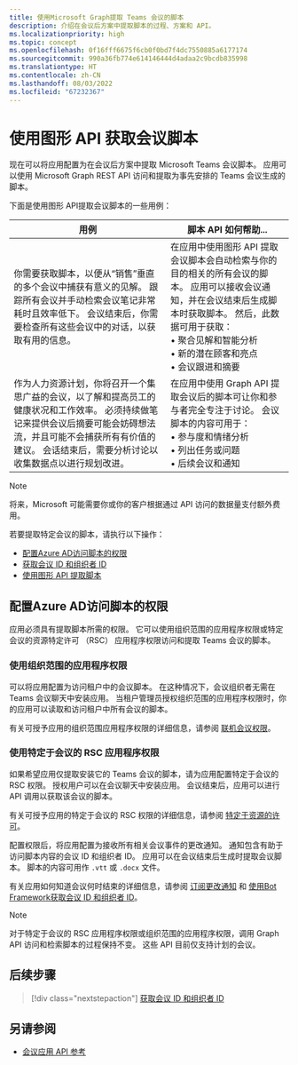 ```yaml
---
title: 使用Microsoft Graph提取 Teams 会议的脚本
description: 介绍在会议后方案中提取脚本的过程、方案和 API。
ms.localizationpriority: high
ms.topic: concept
ms.openlocfilehash: 0f16fff6675f6cb0f0bd7f4dc7550885a6177174
ms.sourcegitcommit: 990a36fb774e614146444d4adaa2c9bcdb835998
ms.translationtype: HT
ms.contentlocale: zh-CN
ms.lasthandoff: 08/03/2022
ms.locfileid: "67232367"
---
```

# <a name="get-meeting-transcripts-using-graph-apis"></a>使用图形 API 获取会议脚本

现在可以将应用配置为在会议后方案中提取 Microsoft Teams 会议脚本。 应用可以使用 Microsoft Graph REST API 访问和提取为事先安排的 Teams 会议生成的脚本。

下面是使用图形 API提取会议脚本的一些用例：

| 用例 | 脚本 API 如何帮助... |
| --- | --- |
| 你需要获取脚本，以便从“销售”垂直的多个会议中捕获有意义的见解。 跟踪所有会议并手动检索会议笔记非常耗时且效率低下。 会议结束后，你需要检查所有这些会议中的对话，以获取有用的信息。 | 在应用中使用图形 API 提取会议脚本会自动检索与你的目的相关的所有会议的脚本。 应用可以接收会议通知，并在会议结束后生成脚本时获取脚本。 然后，此数据可用于获取： <br> • 聚合见解和智能分析 <br> • 新的潜在顾客和亮点 <br> • 会议跟进和摘要 |
| 作为人力资源计划，你将召开一个集思广益的会议，以了解和提高员工的健康状况和工作效率。 必须持续做笔记来提供会议后摘要可能会妨碍想法流，并且可能不会捕获所有有价值的建议。 会话结束后，需要分析讨论以收集数据点以进行规划改进。 | 在应用中使用 Graph API 提取会议后的脚本可让你和参与者完全专注于讨论。 会议脚本的内容可用于： <br> • 参与度和情绪分析 <br> • 列出任务或问题 <br> • 后续会议和通知 |

> [!NOTE]
> 将来，Microsoft 可能需要你或你的客户根据通过 API 访问的数据量支付额外费用。

若要提取特定会议的脚本，请执行以下操作：

- [配置Azure AD访问脚本的权限](#configure-permissions-on-azure-ad-to-access-transcript)
- [获取会议 ID 和组织者 ID](fetch-id.md)
- [使用图形 API 提取脚本](/graph/api/resources/calltranscript)

## <a name="configure-permissions-on-azure-ad-to-access-transcript"></a>配置Azure AD访问脚本的权限

应用必须具有提取脚本所需的权限。 它可以使用组织范围的应用程序权限或特定会议的资源特定许可 （RSC） 应用程序权限访问和提取 Teams 会议的脚本。

### <a name="use-organization-wide-application-permissions"></a>使用组织范围的应用程序权限

可以将应用配置为访问租户中的会议脚本。 在这种情况下，会议组织者无需在 Teams 会议聊天中安装应用。 当租户管理员授权组织范围的应用程序权限时，你的应用可以读取和访问租户中所有会议的脚本。

有关可授予应用的组织范围应用程序权限的详细信息，请参阅 [联机会议权限](/graph/permissions-reference#online-meetings-permissions)。

### <a name="use-meeting-specific-rsc-application-permissions"></a>使用特定于会议的 RSC 应用程序权限

如果希望应用仅提取安装它的 Teams 会议的脚本，请为应用配置特定于会议的 RSC 权限。 授权用户可以在会议聊天中安装应用。 会议结束后，应用可以进行 API 调用以获取该会议的脚本。

有关可授予应用的特定于会议的 RSC 权限的详细信息，请参阅 [特定于资源的许可](../rsc/resource-specific-consent.md#resource-specific-permissions-for-a-chat)。

配置权限后，将应用配置为接收所有相关会议事件的更改通知。 通知包含有助于访问脚本内容的会议 ID 和组织者 ID。 应用可以在会议结束后生成时提取会议脚本。 脚本的内容可用作 `.vtt` 或 `.docx` 文件。

有关应用如何知道会议何时结束的详细信息，请参阅 [订阅更改通知](fetch-id.md#subscribe-to-change-notifications) 和 [使用Bot Framework获取会议 ID 和组织者 ID](fetch-id.md#use-bot-framework-to-get-meeting-id-and-organizer-id)。

> [!NOTE]
> 对于特定于会议的 RSC 应用程序权限或组织范围的应用程序权限，调用 Graph API 访问和检索脚本的过程保持不变。 这些 API 目前仅支持计划的会议。

## <a name="next-step"></a>后续步骤

> [!div class="nextstepaction"]
> [获取会议 ID 和组织者 ID](fetch-id.md)

## <a name="see-also"></a>另请参阅

- [会议应用 API 参考](../../apps-in-teams-meetings/API-references.md#meeting-apps-api-references)
